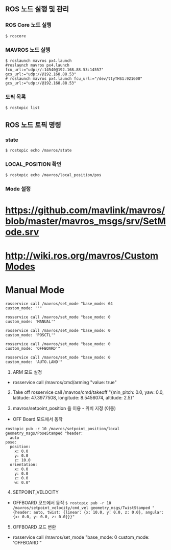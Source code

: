 ## ROS 노드 실행 및 관리
### ROS Core 노드 실행
```
$ roscore
```
### MAVROS 노드 실행
```
$ roslaunch mavros px4.launch
#roslaunch mavros px4.launch fcu_url:="udp://:14540@192.168.88.53:14557" gcs_url:="udp://@192.168.88.53"
# roslaunch mavros px4.launch fcu_url:="/dev/ttyTHS1:921600" gcs_url:="udp://@192.168.88.53"
```
### 토픽 목록
```
$ rostopic list
```

## ROS 노드 토픽 명령
### state
```
$ rostopic echo /mavros/state
```

### LOCAL_POSITION 확인
```$ rostopic echo /mavros/local_position/pos```

### Mode 설정
# https://github.com/mavlink/mavros/blob/master/mavros_msgs/srv/SetMode.srv
# http://wiki.ros.org/mavros/CustomModes
# Manual Mode
```
rosservice call /mavros/set_mode "base_mode: 64
custom_mode: ''"

rosservice call /mavros/set_mode "base_mode: 0
custom_mode: 'MANUAL'"

rosservice call /mavros/set_mode "base_mode: 0
custom_mode: 'POSCTL'"

rosservice call /mavros/set_mode "base_mode: 0
custom_mode: 'OFFBOARD'"

rosservice call /mavros/set_mode "base_mode: 0
custom_mode: 'AUTO.LAND'"
```

1. ARM 모드 설정
- rosservice call /mavros/cmd/arming "value: true"

2. Take off
rosservice call /mavros/cmd/takeoff "{min_pitch: 0.0, yaw: 0.0, latitude: 47.3977508, longitude: 8.5456074, altitude: 2.5}"

3. mavros/setpoint_position 을 이용 - 위치 지정 (이동)  
- OFF Board 모드에서 동작
```
rostopic pub -r 10 /mavros/setpoint_position/local geometry_msgs/PoseStamped "header:
  auto
pose:
  position:
    x: 0.0
    y: 0.0
    z: 10.0
  orientation:
    x: 0.0
    y: 0.0
    z: 0.0
    w: 0.0"
```

4. SETPOINT_VELOCITY
- OFFBOARD 모드에서 동작
```$ rostopic pub -r 10 /mavros/setpoint_velocity/cmd_vel geometry_msgs/TwistStamped "{header: auto, twist: {linear: {x: 10.0, y: 0.0, z: 0.0}, angular: {x: 0.0, y: 0.0, z: 0.0}}}"```

5. OFFBOARD 모드 변환
- rosservice call /mavros/set_mode "base_mode: 0 custom_mode: 'OFFBOARD'"

